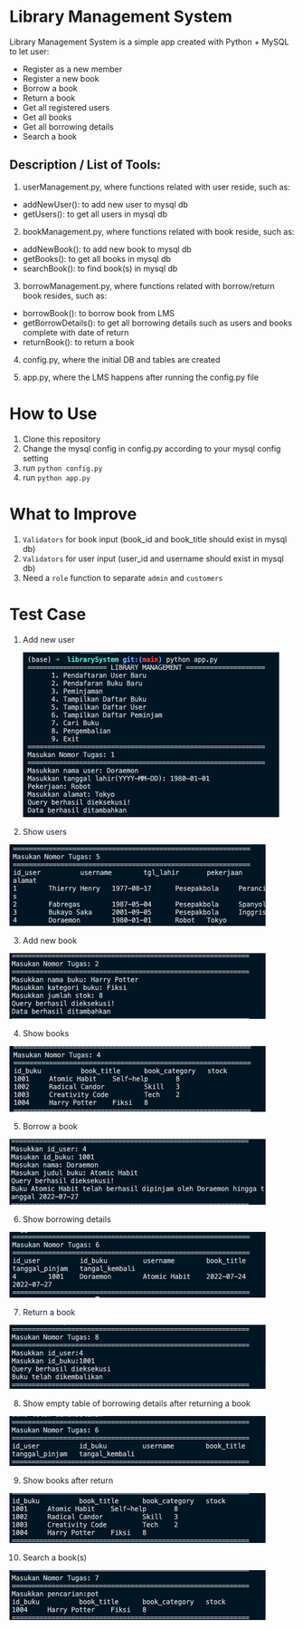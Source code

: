 # Library Management System

Library Management System is a simple app created with Python + MySQL to let user:

- Register as a new member
- Register a new book
- Borrow a book
- Return a book
- Get all registered users
- Get all books
- Get all borrowing details
- Search a book

## Description / List of Tools:

1. userManagement.py, where functions related with user reside, such as:

- addNewUser(): to add new user to mysql db
- getUsers(): to get all users in mysql db

2. bookManagement.py, where functions related with book reside, such as:

- addNewBook(): to add new book to mysql db
- getBooks(): to get all books in mysql db
- searchBook(): to find book(s) in mysql db

3. borrowManagement.py, where functions related with borrow/return book resides, such as:

- borrowBook(): to borrow book from LMS
- getBorrowDetails(): to get all borrowing details such as users and books complete with date of return
- returnBook(): to return a book

4. config.py, where the initial DB and tables are created

5. app.py, where the LMS happens after running the config.py file

# How to Use

1. Clone this repository
2. Change the mysql config in config.py according to your mysql config setting
3. run `python config.py`
4. run `python app.py`

# What to Improve

1. `Validators` for book input (book_id and book_title should exist in mysql db)
2. `Validators` for user input (user_id and username should exist in mysql db)
3. Need a `role` function to separate `admin` and `customers`

# Test Case

1. Add new user

   ![1 Add new user](https://raw.githubusercontent.com/edycakra/librarySystem/main/images/1.png)

2. Show users

![2 Show users](https://raw.githubusercontent.com/edycakra/librarySystem/main/images/2.png)

3. Add new book

![3 Add new book](https://raw.githubusercontent.com/edycakra/librarySystem/main/images/3.png)

4. Show books

![4 Show books](https://raw.githubusercontent.com/edycakra/librarySystem/main/images/4.png)

5. Borrow a book

![5 Borrow a book](https://raw.githubusercontent.com/edycakra/librarySystem/main/images/5.png)

6. Show borrowing details

![6 Show borrowing details](https://raw.githubusercontent.com/edycakra/librarySystem/main/images/6.png)

7. Return a book

![7 Return a book](https://raw.githubusercontent.com/edycakra/librarySystem/main/images/7.png)

8. Show empty table of borrowing details after returning a book

![8 Show empty table of borrowing details after returning a book](https://raw.githubusercontent.com/edycakra/librarySystem/main/images/8.png)

9. Show books after return

![9 Show books after return](https://raw.githubusercontent.com/edycakra/librarySystem/main/images/9.png)

10. Search a book(s)

![10 Search a book(s)](https://raw.githubusercontent.com/edycakra/librarySystem/main/images/10.png)
